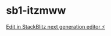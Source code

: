 # sb1-itzmww

[Edit in StackBlitz next generation editor ⚡️](https://stackblitz.com/~/github.com/Zay-design/sb1-itzmww)